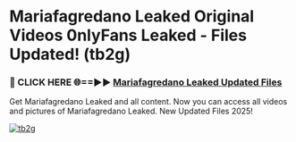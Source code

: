 # Mariafagredano Leaked Original Videos 0nlyFans Leaked - Files Updated! (tb2g)

<h3>🔴 CLICK HERE 🌐==►► <a href="https://tinyurl.com/ehrbuxhb" rel="nofollow">Mariafagredano Leaked Updated Files</a></h3>

Get Mariafagredano Leaked and all content. Now you can access all videos and pictures of Mariafagredano Leaked. New Updated Files 2025!

[![tb2g](https://i.imgur.com/lVYEuWS.gif)](https://tinyurl.com/ehrbuxhb)
